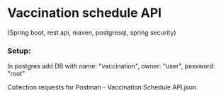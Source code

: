 # Vaccination schedule API
(Spring boot, rest api, maven, postgresql, spring security) 

### Setup:
In postgres add DB with name: "vaccination", owner: "user", password: "root"

Collection requests for Postman - Vaccination Schedule API.json
